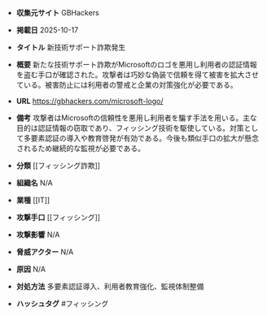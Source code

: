 - **収集元サイト**
GBHackers

- **掲載日**
2025-10-17

- **タイトル**
新技術サポート詐欺発生

- **概要**
新たな技術サポート詐欺がMicrosoftのロゴを悪用し利用者の認証情報を盗む手口が確認された。攻撃者は巧妙な偽装で信頼を得て被害を拡大させている。被害防止には利用者の警戒と企業の対策強化が必要である。

- **URL**
https://gbhackers.com/microsoft-logo/

- **備考**
攻撃者はMicrosoftの信頼性を悪用し利用者を騙す手法を用いる。主な目的は認証情報の窃取であり、フィッシング技術を駆使している。対策として多要素認証の導入や教育啓発が有効である。今後も類似手口の拡大が懸念されるため継続的な監視が必要である。

- **分類**
[[フィッシング詐欺]]

- **組織名**
N/A

- **業種**
[[IT]]

- **攻撃手口**
[[フィッシング]]

- **攻撃影響**
N/A

- **脅威アクター**
N/A

- **原因**
N/A

- **対処方法**
多要素認証導入、利用者教育強化、監視体制整備

- **ハッシュタグ**
#フィッシング
